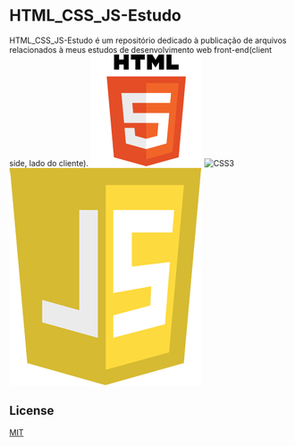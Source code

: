 # HTML_CSS_JS-Estudo

HTML_CSS_JS-Estudo é um repositório dedicado à publicação de arquivos relacionados à meus estudos de desenvolvimento web front-end(client side, lado do cliente).
![HTML5](HTML5.png)
![CSS3](CSS3.png)
![JavaScript](JavaScript.png)
## License
[MIT](https://choosealicense.com/licenses/mit/)